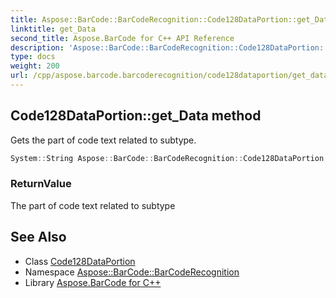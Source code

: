 ```yaml
---
title: Aspose::BarCode::BarCodeRecognition::Code128DataPortion::get_Data method
linktitle: get_Data
second_title: Aspose.BarCode for C++ API Reference
description: 'Aspose::BarCode::BarCodeRecognition::Code128DataPortion::get_Data method. Gets the part of code text related to subtype in C++.'
type: docs
weight: 200
url: /cpp/aspose.barcode.barcoderecognition/code128dataportion/get_data/
---
```

## Code128DataPortion::get_Data method


Gets the part of code text related to subtype.

```cpp
System::String Aspose::BarCode::BarCodeRecognition::Code128DataPortion::get_Data() const
```


### ReturnValue

The part of code text related to subtype

## See Also

* Class [Code128DataPortion](../)
* Namespace [Aspose::BarCode::BarCodeRecognition](../../)
* Library [Aspose.BarCode for C++](../../../)
